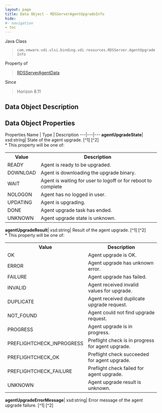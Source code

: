 ```yaml
---
layout: page
title: Data Object - RDSServerAgentUpgradeInfo
hide:
#- navigation
- toc
---
```






Java Class
> `com.vmware.vdi.vlsi.binding.vdi.resources.RDSServer.AgentUpgradeInfo`

Property of
> [RDSServerAgentData](vdi.resources.RDSServer.RDSServerAgentData.md#field_detail)

Since
> Horizon 8.11


## Data Object Description

## Data Object Properties
Properties
Name |  Type |  Description
---|---|---
**agentUpgradeState**|  xsd:string|  State of the agent upgrade. [^1] [^2] <br>* This property will be one of:<br><table><tr><th>Value</th><th>Description</th></tr><tr><td>READY</td><td>Agent is ready to be upgraded.</td></tr><tr><td>DOWNLOAD</td><td>Agent is downloading the upgrade binary.</td></tr><tr><td>WAIT</td><td>Agent is waiting for user to logoff or for reboot to complete</td></tr><tr><td>NOLOGON</td><td>Agent has no logged in user.</td></tr><tr><td>UPDATING</td><td>Agent is upgrading.</td></tr><tr><td>DONE</td><td>Agent upgrade task has ended.</td></tr><tr><td>UNKNOWN</td><td>Agent upgrade state is unknown.</td></tr></table>
**agentUpgradeResult**|  xsd:string|  Result of the agent upgrade. [^1] [^2] <br>* This property will be one of:<br><table><tr><th>Value</th><th>Description</th></tr><tr><td>OK</td><td>Agent upgrade is OK.</td></tr><tr><td>ERROR</td><td>Agent upgrade has unknown error.</td></tr><tr><td>FAILURE</td><td>Agent upgrade has failed.</td></tr><tr><td>INVALID</td><td>Agent received invalid values for upgrade.</td></tr><tr><td>DUPLICATE</td><td>Agent received duplicate upgrade request.</td></tr><tr><td>NOT_FOUND</td><td>Agent could not find upgrade request.</td></tr><tr><td>PROGRESS</td><td>Agent upgrade is in progress.</td></tr><tr><td>PREFLIGHTCHECK_INPROGRESS</td><td>Preflight check is in progress for agent upgrade.</td></tr><tr><td>PREFLIGHTCHECK_OK</td><td>Preflight check succeeded for agent upgrade.</td></tr><tr><td>PREFLIGHTCHECK_FAILURE</td><td>Preflight check failed for agent upgrade.</td></tr><tr><td>UNKNOWN</td><td>Agent upgrade result is unknown.</td></tr></table>
**agentUpgradeErrorMessage**|  xsd:string|  Error message of the agent upgrade failure. [^1] [^2]


 
